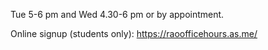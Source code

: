 Tue 5-6 pm and Wed 4.30-6 pm or by appointment.

Online signup (students only):  https://raoofficehours.as.me/  
